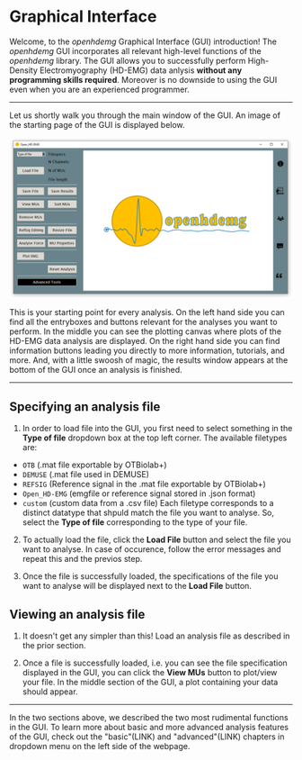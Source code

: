 # Graphical Interface

Welcome, to the *openhdemg* Graphical Interface (GUI) introduction! 
The *openhdemg* GUI incorporates all relevant high-level functions of the *openhdemg* library. The GUI allows you to successfully perform High-Density Electromyography (HD-EMG) data anlysis **without any programming skills required**. Moreover is no downside to using the GUI even when you are an experienced programmer. 

-------------------------------------------------

Let us shortly walk you through the main window of the GUI. An image of the starting page of the GUI is displayed below.

![gui_preview](md_graphics/Index/GUI_Preview.png)

This is your starting point for every analysis. On the left hand side you can find all the entryboxes and buttons relevant for the analyses you want to perform. In the middle you can see the plotting canvas where plots of the HD-EMG data analysis are displayed. On the right hand side you can find information buttons leading you directly to more information, tutorials, and more. And, with a little swoosh of magic, the results window appears at the bottom of the GUI once an analysis is finished. 

-------------------------------------------------

## Specifying an analysis file

1. In order to load file into the GUI, you first need to select something in the **Type of file** dropdown box at the top left corner. The available filetypes are:
- `OTB` (.mat file exportable by OTBiolab+)
- `DEMUSE` (.mat file used in DEMUSE)
- `REFSIG` (Reference signal in the .mat file exportable by OTBiolab+)
- `Open_HD-EMG` (emgfile or reference signal stored in .json format)
- `custom` (custom data from a .csv file)
Each filetype corresponds to a distinct datatype that shpuld match the file you want to analyse. So, select the **Type of file** corresponding to the type of your file. 

2. To actually load the file, click the **Load File** button and select the file you want to analyse. In case of occurence, follow the error messages and repeat this and the previos step.

3. Once the file is successfully loaded, the specifications of the file you want to analyse will be displayed next to the **Load File** button. 

## Viewing an analysis file

1. It doesn't get any simpler than this! Load an analysis file as described in the prior section.

2. Once a file is successfully loaded, i.e. you can see the file specification displayed in the GUI, you can click the **View MUs** button to plot/view your file. In the middle section of the GUI, a plot containing your data should appear.

----------------------------------------

In the two sections above, we described the two most rudimental functions in the GUI. To learn more about basic and more advanced analysis features of the GUI, check out the "basic"(LINK) and "advanced"(LINK) chapters in dropdown menu on the left side of the webpage.





